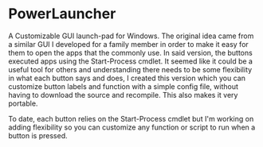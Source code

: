PowerLauncher
=============

A Customizable GUI launch-pad for Windows. The original idea came from a similar GUI I developed for a family member in order to make it easy for them to open the apps that the commonly use. In said version, the buttons executed apps using the   Start-Process cmdlet. It seemed like it could be a useful tool for others and understanding there needs to be some flexibility in what each button says and does, I created this version which you can customize button labels and function with a simple config file, without having to download the source and recompile. This also makes it very portable. 

To date, each button relies on the Start-Process cmdlet but I'm working on adding flexibility so you can customize any function or script to run when a button is pressed. 
